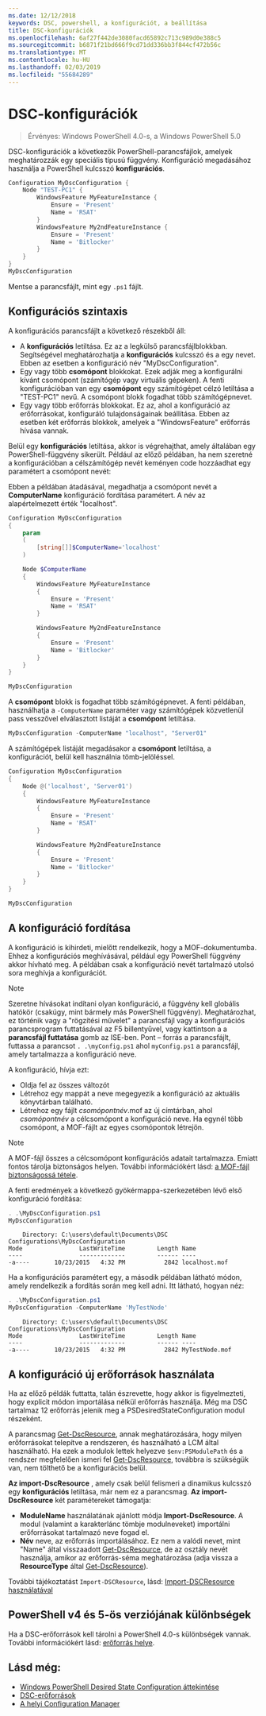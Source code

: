 ```yaml
---
ms.date: 12/12/2018
keywords: DSC, powershell, a konfigurációt, a beállítása
title: DSC-konfigurációk
ms.openlocfilehash: 6af27f442de3080facd65892c713c989d0e388c5
ms.sourcegitcommit: b6871f21bd666f9cd71dd336bb3f844cf472b56c
ms.translationtype: MT
ms.contentlocale: hu-HU
ms.lasthandoff: 02/03/2019
ms.locfileid: "55684289"
---
```

# <a name="dsc-configurations"></a>DSC-konfigurációk

> Érvényes: Windows PowerShell 4.0-s, a Windows PowerShell 5.0

DSC-konfigurációk a következők PowerShell-parancsfájlok, amelyek meghatározzák egy speciális típusú függvény.
Konfiguráció megadásához használja a PowerShell kulcsszó **konfigurációs**.

```powershell
Configuration MyDscConfiguration {
    Node "TEST-PC1" {
        WindowsFeature MyFeatureInstance {
            Ensure = 'Present'
            Name = 'RSAT'
        }
        WindowsFeature My2ndFeatureInstance {
            Ensure = 'Present'
            Name = 'Bitlocker'
        }
    }
}
MyDscConfiguration
```

Mentse a parancsfájlt, mint egy `.ps1` fájlt.

## <a name="configuration-syntax"></a>Konfigurációs szintaxis

A konfigurációs parancsfájlt a következő részekből áll:

- A **konfigurációs** letiltása. Ez az a legkülső parancsfájlblokkban. Segítségével meghatározhatja a **konfigurációs** kulcsszó és a egy nevet. Ebben az esetben a konfiguráció név "MyDscConfiguration".
- Egy vagy több **csomópont** blokkokat. Ezek adják meg a konfigurálni kívánt csomópont (számítógép vagy virtuális gépeken). A fenti konfigurációban van egy **csomópont** egy számítógépet célzó letiltása a "TEST-PC1" nevű. A csomópont blokk fogadhat több számítógépnevet.
- Egy vagy több erőforrás blokkokat. Ez az, ahol a konfiguráció az erőforrásokat, konfiguráló tulajdonságainak beállítása. Ebben az esetben két erőforrás blokkok, amelyek a "WindowsFeature" erőforrás hívása vannak.

Belül egy **konfigurációs** letiltása, akkor is végrehajthat, amely általában egy PowerShell-függvény sikerült. Például az előző példában, ha nem szeretné a konfigurációban a célszámítógép nevét keményen code hozzáadhat egy paramétert a csomópont nevét:

Ebben a példában átadásával, megadhatja a csomópont nevét a **ComputerName** konfiguráció fordítása paramétert. A név az alapértelmezett érték "localhost".

```powershell
Configuration MyDscConfiguration
{
    param
    (
        [string[]]$ComputerName='localhost'
    )

    Node $ComputerName
    {
        WindowsFeature MyFeatureInstance
        {
            Ensure = 'Present'
            Name = 'RSAT'
        }

        WindowsFeature My2ndFeatureInstance
        {
            Ensure = 'Present'
            Name = 'Bitlocker'
        }
    }
}

MyDscConfiguration
```

A **csomópont** blokk is fogadhat több számítógépnevet. A fenti példában, használhatja a `-ComputerName` paraméter vagy számítógépek közvetlenül pass vesszővel elválasztott listáját a **csomópont** letiltása.

```powershell
MyDscConfiguration -ComputerName "localhost", "Server01"
```

A számítógépek listáját megadásakor a **csomópont** letiltása, a konfigurációt, belül kell használnia tömb-jelöléssel.

```powershell
Configuration MyDscConfiguration
{
    Node @('localhost', 'Server01')
    {
        WindowsFeature MyFeatureInstance
        {
            Ensure = 'Present'
            Name = 'RSAT'
        }

        WindowsFeature My2ndFeatureInstance
        {
            Ensure = 'Present'
            Name = 'Bitlocker'
        }
    }
}

MyDscConfiguration
```

## <a name="compiling-the-configuration"></a>A konfiguráció fordítása

A konfiguráció is kihirdeti, mielőtt rendelkezik, hogy a MOF-dokumentumba.
Ehhez a konfigurációs meghívásával, például egy PowerShell függvény akkor hívható meg.
A példában csak a konfiguráció nevét tartalmazó utolsó sora meghívja a konfigurációt.

> [!NOTE]
> Szeretne hívásokat indítani olyan konfiguráció, a függvény kell globális hatókör (csakúgy, mint bármely más PowerShell függvény).
> Meghatározhat, ez történik vagy a "rögzítési művelet" a parancsfájl vagy a konfigurációs parancsprogram futtatásával az F5 billentyűvel, vagy kattintson a a **parancsfájl futtatása** gomb az ISE-ben.
> Pont – forrás a parancsfájlt, futtassa a parancsot `. .\myConfig.ps1` ahol `myConfig.ps1` a parancsfájl, amely tartalmazza a konfiguráció neve.

A konfiguráció, hívja ezt:

- Oldja fel az összes változót
- Létrehoz egy mappát a neve megegyezik a konfiguráció az aktuális könyvtárban található.
- Létrehoz egy fájlt _csomópontnév_.mof az új címtárban, ahol _csomópontnév_ a célcsomópont a konfiguráció neve.
  Ha egynél több csomópont, a MOF-fájlt az egyes csomópontok létrejön.

> [!NOTE]
> A MOF-fájl összes a célcsomópont konfigurációs adatait tartalmazza. Emiatt fontos tárolja biztonságos helyen.
> További információkért lásd: [a MOF-fájl biztonságossá tétele](../pull-server/secureMOF.md).

A fenti eredmények a következő gyökérmappa-szerkezetében lévő első konfiguráció fordítása:

```powershell
. .\MyDscConfiguration.ps1
MyDscConfiguration
```

```
    Directory: C:\users\default\Documents\DSC Configurations\MyDscConfiguration
Mode                LastWriteTime         Length Name
----                -------------         ------ ----
-a----       10/23/2015   4:32 PM           2842 localhost.mof
```

Ha a konfigurációs paramétert egy, a második példában látható módon, amely rendelkezik a fordítás során meg kell adni. Itt látható, hogyan néz:

```powershell
. .\MyDscConfiguration.ps1
MyDscConfiguration -ComputerName 'MyTestNode'
```

```
    Directory: C:\users\default\Documents\DSC Configurations\MyDscConfiguration
Mode                LastWriteTime         Length Name
----                -------------         ------ ----
-a----       10/23/2015   4:32 PM           2842 MyTestNode.mof
```

## <a name="using-new-resources-in-your-configuration"></a>A konfiguráció új erőforrások használata

Ha az előző példák futtatta, talán észrevette, hogy akkor is figyelmezteti, hogy explicit módon importálása nélkül erőforrás használja.
Még ma DSC tartalmaz 12 erőforrás jelenik meg a PSDesiredStateConfiguration modul részeként.

A parancsmag [Get-DscResource](/powershell/module/PSDesiredStateConfiguration/Get-DscResource), annak meghatározására, hogy milyen erőforrásokat telepítve a rendszeren, és használható a LCM által használható.
Ha ezek a modulok lettek helyezve `$env:PSModulePath` és a rendszer megfelelően ismeri fel [Get-DscResource](/powershell/module/PSDesiredStateConfiguration/Get-DscResource), továbbra is szükségük van, nem tölthető be a konfigurációs belül.

**Az import-DscResource** , amely csak belül felismeri a dinamikus kulcsszó egy **konfigurációs** letiltása, már nem ez a parancsmag.
**Az import-DscResource** két paramétereket támogatja:

- **ModuleName** használatának ajánlott módja **Import-DscResource**. A modul (valamint a karakterlánc tömbje modulneveket) importálni erőforrásokat tartalmazó neve fogad el.
- **Név** neve, az erőforrás importálásához. Ez nem a valódi nevet, mint "Name" által visszaadott [Get-DscResource](/powershell/module/PSDesiredStateConfiguration/Get-DscResource), de az osztály nevét használja, amikor az erőforrás-séma meghatározása (adja vissza a **ResourceType** által [Get-DscResource](/powershell/module/PSDesiredStateConfiguration/Get-DscResource)).

További tájékoztatást `Import-DSCResource`, lásd: [Import-DSCResource használatával](import-dscresource.md)

## <a name="powershell-v4-and-v5-differences"></a>PowerShell v4 és 5-ös verziójának különbségek

Ha a DSC-erőforrások kell tárolni a PowerShell 4.0-s különbségek vannak. További információkért lásd: [erőforrás helye](import-dscresource.md#resource-location).

## <a name="see-also"></a>Lásd még:

- [Windows PowerShell Desired State Configuration áttekintése](../overview/overview.md)
- [DSC-erőforrások](../resources/resources.md)
- [A helyi Configuration Manager](../managing-nodes/metaConfig.md)
